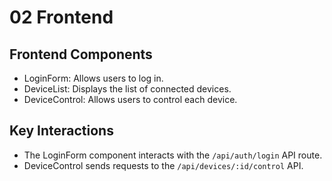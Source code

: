 # 02 Frontend

## Frontend Components
- LoginForm: Allows users to log in.
- DeviceList: Displays the list of connected devices.
- DeviceControl: Allows users to control each device.

## Key Interactions
- The LoginForm component interacts with the `/api/auth/login` API route.
- DeviceControl sends requests to the `/api/devices/:id/control` API.